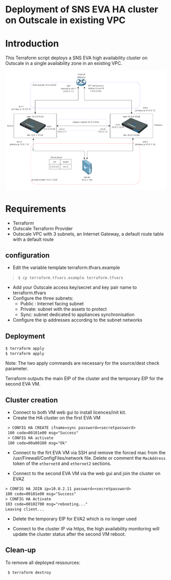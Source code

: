 # Deployment of SNS EVA HA cluster on Outscale in existing VPC

# Introduction

This Terraform script deploys a SNS EVA high availability cluster on Outscale in a single availability zone in an existing VPC.

![Schematic](doc/ha-outscale.png)

# Requirements

* Terraform
* Outscale Terraform Provider
* Outscale VPC with 3 subnets, an Internet Gateway, a default route table with a default route

##  configuration 

 * Edit the variable template terraform.tfvars.example

> `$ cp terraform.tfvars.example terraform.tfvars`
 
* Add your Outscale access key/secret and key pair name to terraform.tfvars
* Configure the three subnets:
  - Public : Internet facing subnet
  - Private: subnet with the assets to protect
  - Sync: subnet dedicated to appliances synchronisation
* Configure the ip addresses according to the subnet networks

## Deployment

```
$ terraform apply
$ terraform apply
```

Note: The two apply commands are necessary for the source/dest check parameter.

Terraform outputs the main EIP of the cluster and the temporary EIP for the second EVA VM.

## Cluster creation

* Connect to both VM web gui to install licences/init kit.
* Create the HA cluster on the first EVA VM
```
 > CONFIG HA CREATE ifname=sync password=<secretpassword>
 100 code=00101e00 msg="Success"
 > CONFIG HA activate
 100 code=00a00100 msg="Ok"
```
* Connect to the firt EVA VM via SSH and remove the forced mac from the /usr/Firewall/ConfigFiles/network file. Delete or comment the `MacAddress` token of the `ethernet0` and `ethernet2` sections.

* Connect to the second EVA VM via the web gui and join the cluster on EVA2
 ```
 > CONFIG HA JOIN ip=10.0.2.11 password=<secretpassword>
 100 code=00101e00 msg="Success"
 > CONFIG HA Activate
 103 code=00102700 msg="rebooting..."
 Leaving client...
```
* Delete the temporary EIP for EVA2 which is no longer used

* Connect to the cluster IP via https, the high availability monitoring will update the cluster status after the second VM reboot.


## Clean-up

To remove all deployed ressources:
```
 $ terraform destroy
```

